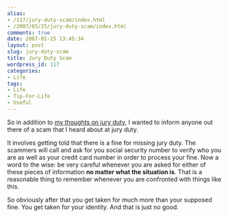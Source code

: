 ```yaml
---
alias:
- /117/jury-duty-scam/index.html
- /2007/05/25/jury-duty-scam/index.html
comments: true
date: 2007-05-25 13:45:34
layout: post
slug: jury-duty-scam
title: Jury Duty Scam
wordpress_id: 117
categories:
- Life
tags:
- Life
- Tip-For-Life
- Useful
---
```


So in addition to [my thoughts on jury duty](http://www.goingthewongway.com/2007/05/25/jury-duty-is-good/), I wanted to inform anyone out there of a scam that I heard about at jury duty.

It involves getting told that there is a fine for missing jury duty.  The scammers will call and ask for you social security number to verify who you are as well as your credit card number in order to process your fine.  Now a word to the wise: be very careful whenever you are asked for either of these pieces of information **no matter what the situation is**.  That is a reasonable thing to remember whenever you are confronted with things like this.

So obviously after that you get taken for much more than your supposed fine.  You get taken for your identity.  And that is just no good.
